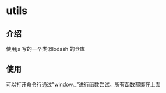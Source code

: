 # utils

## 介绍

使用js 写的一个类似lodash 的仓库

## 使用

可以打开命令行通过"window.\_"进行函数尝试。所有函数都绑在上面

<script setup>
  import * as utils from '@tikkhun/utils-core'
  globalThis._ = utils
</script>

